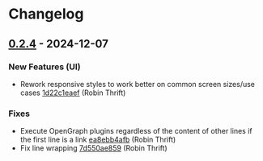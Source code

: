 # Changelog

## [0.2.4](https://github.com/RobinThrift/conveyor/releases/tag/v0.2.4) - 2024-12-07

### <!-- 0 -->New Features (UI)

- Rework responsive styles to work better on common screen sizes/use cases [1d22c1eaef](https://github.com/RobinThrift/conveyor/commit/1d22c1eaef7f194fa09d41791ac6218b3d68e7b7) (Robin Thrift)

### <!-- 1 -->Fixes

- Execute OpenGraph plugins regardless of the content of other lines if the first line is a link [ea8ebb4afb](https://github.com/RobinThrift/conveyor/commit/ea8ebb4afb836d1fadc16e277ba3f9ca4888ea92) (Robin Thrift)
- Fix line wrapping [7d550ae859](https://github.com/RobinThrift/conveyor/commit/7d550ae859f0b0e905372f5771374083f6f6d3b7) (Robin Thrift)

[0.2.4]: https://github.com/RobinThrift/conveyor/compare/v0.2.3..v0.2.4

